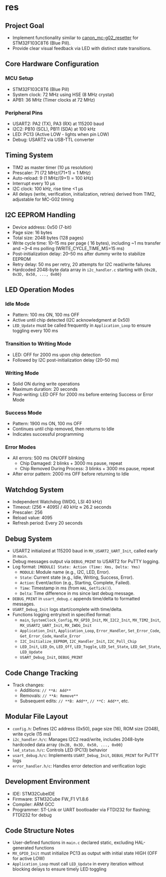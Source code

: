 # res
## Project Goal
- Implement functionality similar to [canon_mc-g02_resetter](https://github.com/wangyu-/canon_mc-g02_resetter) for STM32F103C8T6 (Blue Pill).
- Provide clear visual feedback via LED with distinct state transitions.

## Core Hardware Configuration

### MCU Setup
- STM32F103C8T6 (Blue Pill)
- System clock: 72 MHz using HSE (8 MHz crystal)
- APB1: 36 MHz (Timer clocks at 72 MHz)

### Peripheral Pins
- USART2: PA2 (TX), PA3 (RX) at 115200 baud
- I2C2: PB10 (SCL), PB11 (SDA) at 100 kHz
- LED: PC13 (Active LOW - lights when pin LOW)
- Debug: USART2 via USB-TTL converter

## Timing System
- TIM2 as master timer (10 µs resolution)
- Prescaler: 71 (72 MHz/(71+1) = 1 MHz)
- Auto-reload: 9 (1 MHz/(9+1) = 100 kHz)
- Interrupt every 10 µs
- I2C clock: 100 kHz, rise time <1 µs
- All delays (write, verification, initialization, retries) derived from TIM2, adjustable for MC-G02 timing

## I2C EEPROM Handling
- Device address: 0x50 (7-bit)
- Page size: 16 bytes
- Total size: 2048 bytes (128 pages)
- Write cycle time: 10–15 ms per page ( 16 bytes), including ~1 ms transfer and ~3–4 ms polling (WRITE_CYCLE_TIME_MS=15 ms)
- Post-initialization delay: 20–50 ms after dummy write to stabilize EEPROM
- Retry delay: 50 ms per retry, 20 attempts for I2C read/write failures
- Hardcoded 2048-byte data array in `i2c_handler.c` starting with `{0x2B, 0x3D, 0x50, ..., 0x00}`

## LED Operation Modes

### Idle Mode
- Pattern: 100 ms ON, 100 ms OFF
- Active until chip detected (I2C acknowledgment at 0x50)
- `LED_Update` must be called frequently in `Application_Loop` to ensure toggling every 100 ms

### Transition to Writing Mode
- LED: OFF for 2000 ms upon chip detection
- Followed by I2C post-initialization delay (20–50 ms)

### Writing Mode
- Solid ON during write operations
- Maximum duration: 20 seconds
- Post-writing: LED OFF for 2000 ms before entering Success or Error Mode

### Success Mode
- Pattern: 1900 ms ON, 100 ms OFF
- Continues until chip removed, then returns to Idle
- Indicates successful programming

### Error Modes
- All errors: 500 ms ON/OFF blinking
  - Chip Damaged: 2 blinks + 3000 ms pause, repeat
  - Chip Removed During Process: 3 blinks + 3000 ms pause, repeat
- After error pattern: 2000 ms OFF before returning to Idle

## Watchdog System
- Independent Watchdog (IWDG, LSI 40 kHz)
- Timeout: (256 * 4095) / 40 kHz ≈ 26.2 seconds
- Prescaler: 256
- Reload value: 4095
- Refresh period: Every 20 seconds

## Debug System
- USART2 initialized at 115200 baud in `MX_USART2_UART_Init`, called early in `main`.
- Debug messages output via `DEBUG_PRINT` to USART2 for PuTTY logging.
- Log format: `[MODULE] State: Action (Time: Xms, Delta: Yms)`
  - `MODULE`: Module name (e.g., I2C, LED, Error).
  - `State`: Current state (e.g., Idle, Writing, Success, Error).
  - `Action`: Event/action (e.g., Starting, Complete, Failed).
  - `Time`: Timestamp in ms (from `HAL_GetTick()`).
  - `Delta`: Time difference in ms since last debug message.
- `DEBUG_PRINT` in `usart_debug.c` appends time/delta to formatted messages.
- `USART_Debug_Init` logs start/complete with time/delta.
- Functions logging entry/exit in specified format:
  - `main`, `SystemClock_Config`, `MX_GPIO_Init`, `MX_I2C2_Init`, `MX_TIM2_Init`, `MX_USART2_UART_Init`, `MX_IWDG_Init`
  - `Application_Init`, `Application_Loop`, `Error_Handler`, `Set_Error_Code`, `Get_Error_Code`, `Handle_Error`
  - `I2C_Initialize_EEPROM`, `I2C_Handler_Init`, `I2C_Poll_Chip`
  - `LED_Init`, `LED_On`, `LED_Off`, `LED_Toggle`, `LED_Set_State`, `LED_Get_State`, `LED_Update`
  - `USART_Debug_Init`, `DEBUG_PRINT`

## Code Change Tracking
- Track changes:
  - Additions: `// **A: Add**`
  - Removals: `// **A: Remove**`
  - Subsequent edits: `// **B: Add**`, `// **C: Add**`, etc.

## Modular File Layout
- `config.h`: Defines I2C address (0x50), page size (16), ROM size (2048), write cycle (15 ms)
- `i2c_handler.h/c`: Manages I2C2 read/write, includes 2048-byte hardcoded data array `{0x2B, 0x3D, 0x50, ..., 0x00}`
- `led_status.h/c`: Controls LED (PC13) behavior
- `usart_debug.h/c`: Implements `USART_Debug_Init`, `DEBUG_PRINT` for PuTTY logs
- `error_handler.h/c`: Handles error detection and verification logic

## Development Environment
- IDE: STM32CubeIDE
- Firmware: STM32Cube FW_F1 V1.8.6
- Compiler: ARM GCC
- Programmer: ST-Link or UART bootloader via FTDI232 for flashing; FTDI232 for debug

## Code Structure Notes
- User-defined functions in `main.c` declared static, excluding HAL-generated functions
- `MX_GPIO_Init` must initialize PC13 as output with initial state HIGH (OFF for active LOW)
- `Application_Loop` must call `LED_Update` in every iteration without blocking delays to ensure timely LED toggling
